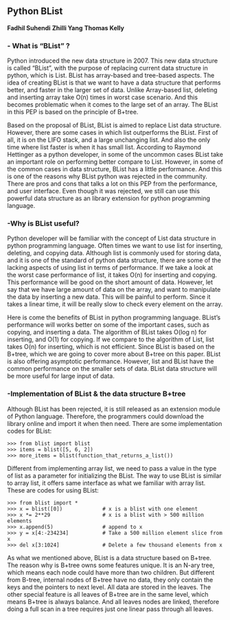 ## Python BList ##
**Fadhil Suhendi**
**Zhilli Yang**
**Thomas Kelly**

### - What is “BList” ? ###

Python introduced the new data structure in 2007. This new data structure is called “BList”, with the purpose of replacing current data structure in python, which is List. BList has array-based and tree-based aspects. The idea of creating BList is that we want to have a data structure that performs better, and faster in the larger set of data. Unlike Array-based list, deleting and inserting array take O(n) times in worst case scenario. And this becomes problematic when it comes to the large set of an array. The BList in this PEP is based on the principle of B+tree. 

Based on the proposal of BList, BList is aimed to replace List data structure. However, there are some cases in which list outperforms the BList. First of all, it is on the LIFO stack, and a large unchanging list. And also the only time where list faster is when it has small list. According to Raymond Hettinger as a python developer, in some of the uncommon cases BList take an important role on performing better compare to List. However, in some of the common cases in data structure, BList has a little performance. And this is one of the reasons why BList python was rejected in the community. There are pros and cons that talks a lot on this PEP from the performance, and user interface. Even though it was rejected, we still can use this powerful data structure as an library extension for python programming language. 


### -Why is BList useful? ###

Python developer will be familiar with the concept of List data structure in python programming language. Often times we want to use list for inserting, deleting, and copying data. Although list is commonly used for storing data, and it is one of the standard of python data structure, there are some of the lacking aspects of using list in terms of performance. If we take a look at the worst case performance of list, it takes O(n) for inserting and copying. This performance will be good on the short amount of data. However, let say that we have large amount of data on the array, and want to manipulate the data by inserting a new data. This will be painful to perform. Since it takes a linear time, it will be really slow to check every element on the array. 

Here is come the benefits of BList in python programming language. BList’s performance will works better on some of the important cases, such as copying, and inserting a data. The algorithm of BList takes O(log n) for inserting, and O(1) for copying. If we compare to the algorithm of List, list takes O(n) for inserting, which is not efficient. Since BList is based on the B+tree, which we are going to cover more about B+tree on this paper. BList is also offering asymptotic performance. However, list and BList have the common performance on the smaller sets of data. BList data structure will be more useful for large input of data. 


### -Implementation of BList & the data structure B+tree ###

Although BList has been rejected, it is still released as an extension module of Python language. Therefore, the programmers could download the library online and import it when then need. There are some implementation codes for BList:
```
>>> from blist import blist
>>> items = blist([5, 6, 2])
>>> more_items = blist(function_that_returns_a_list())
```
Different from implementing array list, we need to pass a value in the type of list as a parameter for initializing the BList. The way to use BList is similar to array list, it offers same interface as what we familiar with array list. These are codes for using BList:
```
>>> from blist import *
>>> x = blist([0])             # x is a blist with one element
>>> x *= 2**29                 # x is a blist with > 500 million elements
>>> x.append(5)                # append to x
>>> y = x[4:-234234]           # Take a 500 million element slice from x
>>> del x[3:1024]              # Delete a few thousand elements from x
```

As what we mentioned above, BList is a data structure based on B+tree. The reason why is B+tree owns some features unique.
It is an N-ary tree, which means each node could have more than two children. But different from B-tree, internal nodes of B+tree have no data, they only contain the keys and the pointers to next level. All data are stored in the leaves.
The other special feature is all leaves of B+tree are in the same level, which means B+tree is always balance. And all leaves nodes are linked, therefore doing a full scan in a tree requires just one linear pass through all leaves.